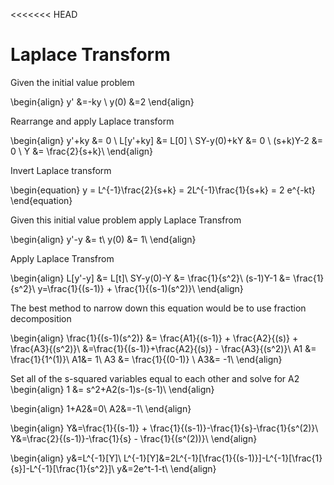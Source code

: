 <<<<<<< HEAD
# Laplace Transform



Given the initial value problem

\begin{align}
y' &=-ky \\
y(0) &=2
\end{align}

Rearrange and apply Laplace transform

\begin{align}
y'+ky &= 0 \\
L[y'+ky] &= L[0] \\
SY-y(0)+kY &= 0 \\
(s+k)Y-2 &= 0 \\
Y &= \frac{2}{s+k}\\
\end{align}

Invert Laplace transform

\begin{equation}
y = L^{-1}\frac{2}{s+k} = 2L^{-1}\frac{1}{s+k} = 2 e^{-kt}
\end{equation}


Given this initial value problem apply Laplace Transfrom

\begin{align}
y'-y &= t\\
y(0) &= 1\\
\end{align}

Apply Laplace Transfrom

\begin{align}
L[y'-y] &= L[t]\\
SY-y(0)-Y &= \frac{1}{s^2}\\
(s-1)Y-1 &= \frac{1}{s^2}\\
y=\frac{1}{(s-1)} + \frac{1}{(s-1)(s^2)}\\
\end{align}


The best method to narrow down this equation would be to use fraction decomposition

\begin{align}
\frac{1}{(s-1)(s^2)} &= \frac{A1}{(s-1)} + \frac{A2}{(s)} + \frac{A3}{(s^2)}\\
&=\frac{1}{(s-1)}+\frac{A2}{(s)} - \frac{A3}{(s^2)}\\
A1 &= \frac{1}{1^(1)}\\
A1&= 1\\
A3 &= \frac{1}{(0-1)} \\
A3&= -1\\
\end{align}

Set all of the s-squared variables equal to each other and solve for A2
\begin{align}
1 &= s^2+A2(s-1)s-(s-1)\\
\end{align}

\begin{align}
1+A2&=0\\
A2&=-1\\
\end{align}

\begin{align}
Y&=\frac{1}{(s-1)} + \frac{1}{(s-1)}-\frac{1}{s}-\frac{1}{s^(2)}\\
Y&=\frac{2}{(s-1)}-\frac{1}{s} - \frac{1}{(s^(2))}\\
\end{align}

\begin{align}
y&=L^{-1}[Y]\\
L^{-1}[Y]&=2L^{-1}[\frac{1}{(s-1)}]-L^{-1}[\frac{1}{s}]-L^{-1}[\frac{1}{s^2}]\\
y&=2e^t-1-t\\
\end{align}



